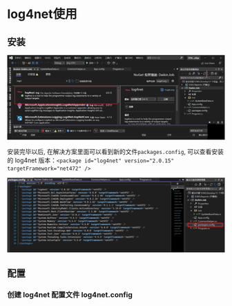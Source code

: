 # log4net使用

## 安装

![image-20220907110756756](assets/image-20220907110756756.png)

安装完毕以后, 在解决方案里面可以看到新的文件`packages.config`, 可以查看安装的 log4net 版本：`<package id="log4net" version="2.0.15" targetFramework="net472" />`

![image-20220907111003773](assets/image-20220907111003773.png)

## 配置

### 创建 log4net 配置文件 log4net.config

